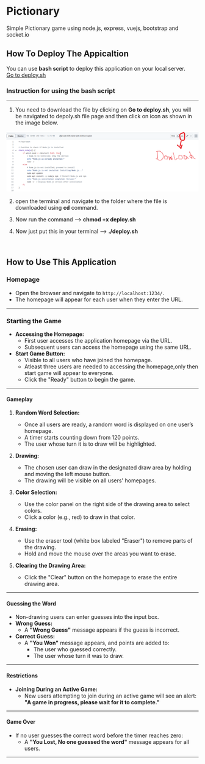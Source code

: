 # Pictionary
Simple Pictionary game using node.js, express, vuejs, bootstrap and socket.io


## How To Deploy The Appicaltion 
You can use **bash script** to deploy this application on your local server.  
<a href="./deploy.sh">Go to deploy.sh</a>

### Instruction  for using the bash script
---
1. You need to download the file by clicking on **Go to deploy.sh**, you will be navigated to depoly.sh file page and then click on icon as shown in the image below.  
<img src="./deploy.png"/>  

2. open the terminal and navigate to the folder where the file is downloaded using **cd** command.  

3. Now run the command -->   **chmod +x deploy.sh**  

4. Now just put this in your terminal -->  **./deploy.sh**  


<br>

## How to Use This Application
### **Homepage**

- Open the browser and navigate to `http://localhost:1234/`.
- The homepage will appear for each user when they enter the URL.

---

### **Starting the Game**

- **Accessing the Homepage:**
  - First user accesses the application homepage via the URL.
  - Subsequent users can access the homepage using the same URL.
- **Start Game Button:**
  - Visible to all users who have joined the homepage.
  - Atleast three users are needed to accessing the homepage,only then start game will appear to everyone.
  - Click the "Ready" button to begin the game.

---

#### **Gameplay**
1. **Random Word Selection:**
   - Once all users are ready, a random word is displayed on one user’s homepage.
   - A timer starts counting down from 120 points.
   - The user whose turn it is to draw will be highlighted.

2. **Drawing:**
   - The chosen user can draw in the designated draw area by holding and moving the left mouse button.
   - The drawing will be visible on all users' homepages.

3. **Color Selection:**
   - Use the color panel on the right side of the drawing area to select colors.
   - Click a color (e.g., red) to draw in that color.

4. **Erasing:**
   - Use the eraser tool (white box labeled "Eraser") to remove parts of the drawing.
   - Hold and move the mouse over the areas you want to erase.

5. **Clearing the Drawing Area:**
   - Click the "Clear" button on the homepage to erase the entire drawing area.

---

#### **Guessing the Word**
- Non-drawing users can enter guesses into the input box.
- **Wrong Guess:**
  - A **"Wrong Guess"** message appears if the guess is incorrect.
- **Correct Guess:**
  - A **"You Won"** message appears, and points are added to:
    - The user who guessed correctly.
    - The user whose turn it was to draw.

---

#### **Restrictions**
- **Joining During an Active Game:**
  - New users attempting to join during an active game will see an alert: **"A game in progress, please wait for it to complete."**

---

#### **Game Over**
- If no user guesses the correct word before the timer reaches zero:
  - A **"You Lost, No one guessed the word"** message appears for all users.

---

